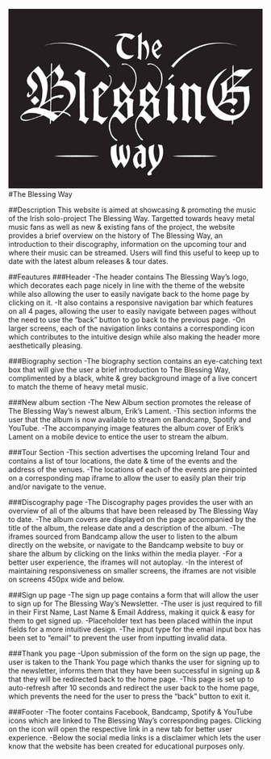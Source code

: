 ![The Blessing Way Logo](assets/images/the-blessing-way-logo.jpg) #The Blessing Way

##Description
This website is aimed at showcasing & promoting the music of the Irish solo-project The Blessing Way. 
Targetted towards heavy metal music fans as well as new & existing fans of the project, the website provides a brief overview on the history of The Blessing Way, an introduction to their discography, information on the upcoming tour and where their music can be streamed.
Users will find this useful to keep up to date with the latest album releases & tour dates. 


##Feautures
###Header
-The header contains The Blessing Way’s logo, which decorates each page nicely in line with the theme of the website while also allowing the user to easily navigate back to the home page by clicking on it. 
-It also contains a responsive navigation bar which features on all 4 pages, allowing the user to easily navigate between pages without the need to use the “back” button to go back to the previous page. 
-On larger screens, each of the navigation links contains a corresponding icon which contributes to the intuitive design while also making the header more aesthetically pleasing. 

###Biography section
-The biography section contains an eye-catching text box that will give the user a brief introduction to The Blessing Way, complimented by a black, white & grey background image of a live concert to match the theme of heavy metal music. 

###New album section 
-The New Album section promotes the release of The Blessing Way’s newest album, Erik’s Lament. 
-This section informs the user that the album is now available to stream on Bandcamp, Spotify and YouTube. 
-The accompanying image features the album cover of Erik’s Lament on a mobile device to entice the user to stream the album. 

###Tour Section
-This section advertises the upcoming Ireland Tour and contains a list of tour locations, the date & time of the events and the address of the venues. 
-The locations of each of the events are pinpointed on a corresponding map iframe to allow the user to easily plan their trip and/or navigate to the venue. 

###Discography page 
-The Discography pages provides the user with an overview of all of the albums that have been released by The Blessing Way to date. 
-The album covers are displayed on the page accompanied by the title of the album, the release date and a description of the album. 
-The iframes sourced from Bandcamp allow the user to listen to the album directly on the website, or navigate to the Bandcamp website to buy or share the album by clicking on the links within the media player. 
-For a better user experience, the iframes will not autoplay. 
-In the interest of maintaining responsiveness on smaller screens, the iframes are not visible on screens 450px wide and below. 

###Sign up page
-The sign up page contains a form that will allow the user to sign up for The Blessing Way’s Newsletter. 
-The user is just required to fill in their First Name, Last Name & Email Address, making it quick & easy for them to get signed up. 
-Placeholder text has been placed within the input fields for a more intuitive design. 
-The input type for the email input box has been set to “email” to prevent the user from inputting invalid data. 

###Thank you page
-Upon submission of the form on the sign up page, the user is taken to the Thank You page which thanks the user for signing up to the newsletter, informs them that they have been successful in signing up & that they will be redirected back to the home page.
-This page is set up to auto-refresh after 10 seconds and redirect the user back to the home page, which prevents the need for the user to press the “back” button to exit it.

###Footer
-The footer contains Facebook, Bandcamp, Spotify & YouTube icons which are linked to The Blessing Way’s corresponding pages. Clicking on the icon will open the respective link in a new tab for better user experience.
-Below the social media links is a disclaimer which lets the user know that the website has been created for educational purposes only.  
